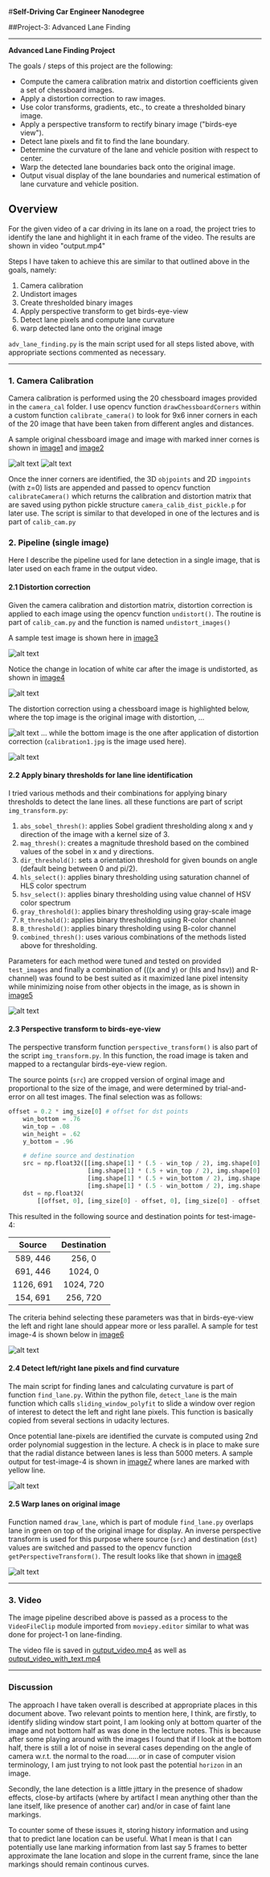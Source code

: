 #**Self-Driving Car Engineer Nanodegree** 

##Project-3: Advanced Lane Finding

---

**Advanced Lane Finding Project**

The goals / steps of this project are the following:

* Compute the camera calibration matrix and distortion coefficients given a set of chessboard images.
* Apply a distortion correction to raw images.
* Use color transforms, gradients, etc., to create a thresholded binary image.
* Apply a perspective transform to rectify binary image ("birds-eye view").
* Detect lane pixels and fit to find the lane boundary.
* Determine the curvature of the lane and vehicle position with respect to center.
* Warp the detected lane boundaries back onto the original image.
* Output visual display of the lane boundaries and numerical estimation of lane curvature and vehicle position.

[//]: # (Image References)

[image1]: ./camera_cal/calibration2.jpg "Orignal chessboard image"
[image2]: ./output_images/camera_cal_files/corners_marked_calibration2.jpg
[image3]: ./test_images/test4.jpg "test-image-4"
[image4]: ./output_images/undistorted_test_images/undistorted_test4.jpg "undistorted test-image-4"
[image5]: ./output_images/test4_combo_threshold.jpg "binary thresholding of test-image-4"
[image6]: ./output_images/test4_perspective.jpg "Birds-eye-view, test-image-4"
[image7]: ./output_images/tes4_sliding_window.jpg "lane line identification"
[image8]: ./output_images/test4_lane_overlap.jpg "best fit lanes overlapped on to the original image"
[image9]: ./camera_cal/calibration1.jpg "original camera-cal image-1"
[image10]: ./output_images/undist_calibration1.jpg "undistorted camera-cal image-1"


## Overview ##
For the given video of a car driving in its lane on a road, the project tries to identify the lane and highlight it in each frame of the video. The results are shown in video "output.mp4"

Steps I have taken to achieve this are similar to that outlined above in the goals, namely:

1. Camera calibration
2. Undistort images
3. Create thresholded binary images
4. Apply perspective transform to get birds-eye-view
5. Detect lane pixels and compute lane curvature
6. warp detected lane onto the original image

`adv_lane_finding.py` is the main script used for all steps listed above, with appropriate sections commented as necessary.

---

### 1. Camera Calibration

Camera calibration is performed using the 20 chessboard images provided in the `camera_cal` folder. I use opencv function `drawChessboardCorners` within a custom function `calibrate_camera()` to look for 9x6 inner corners in each of the 20 image that have been taken from different angles and distances. 

A sample original chessboard image and image with marked inner cornes is shown in [image1] and [image2]

![alt text][image1]
![alt text][image2]

Once the inner corners are identified, the 3D `objpoints` and 2D `imgpoints` (with z=0) lists are appended and passed to opencv function `calibrateCamera()` which returns the calibration and distortion matrix that are saved using python pickle structure `camera_calib_dist_pickle.p` for later use. The script is similar to that developed in one of the lectures and is part of `calib_cam.py`

### 2. Pipeline (single image)
Here I describe the pipeline used for lane detection in a single image, that is later used on each frame in the output video.

#### 2.1 Distortion correction
Given the camera calibration and distortion matrix, distortion correction is applied to each image using the opencv function `undistort()`. The routine is part of `calib_cam.py` and the function is named `undistort_images()`

A sample test image is shown here in [image3]

![alt text][image3]

Notice the change in location of white car after the image is undistorted, as shown in [image4]

![alt text][image4]

The distortion correction using a chessboard image is highlighted below, where the top image is the original image with distortion, ...

![alt text][image9]
... while the bottom image is the one after application of distortion correction (`calibration1.jpg` is the image used here).

![alt text][image10]

#### 2.2 Apply binary thresholds for lane line identification

I tried various methods and their combinations for applying binary thresholds to detect the lane lines. all these functions are part of script `img_transform.py`:

1. `abs_sobel_thresh()`: applies Sobel gradient thresholding along x and y direction of the image with a kernel size of 3.
2. `mag_thresh()`: creates a magnitude threshold based on the combined values of the sobel in x and y directions.
3. `dir_threshold()`: sets a orientation threshold for given bounds on angle (default being between 0 and pi/2).
4. `hls_select()`: applies binary thresholding using saturation channel of HLS color spectrum
5. `hsv_select()`: applies binary thresholding using value channel of HSV color spectrum
6. `gray_threshold()`: applies binary thresholding using gray-scale image
7. `R_threshold()`: applies binary thresholding using R-color channel
8. `B_threshold()`: applies binary thresholding using B-color channel
9. `combined_thresh()`: uses various combinations of the methods listed above for thresholding.

Parameters for each method were tuned and tested on provided `test_images` and finally a combination of (((x and y) or (hls and hsv)) and R-channel) was found to be best suited as it maximized lane pixel intensity while minimizing noise from other objects in the image, as is shown in [image5]

![alt text][image5]

#### 2.3 Perspective transform to birds-eye-view

The perspective transform function `perspective_transform()` is also part of the script `img_transform.py`. In this function, the road image is taken and mapped to a rectangular birds-eye-view region.

The source points (`src`) are cropped version of orginal image and proportional to the size of the image, and were determined by trial-and-error on all test images. The final selection was as follows:

```python
offset = 0.2 * img_size[0] # offset for dst points
    win_bottom = .76
    win_top = .08
    win_height = .62
    y_bottom = .96

    # define source and destination
    src = np.float32([[img.shape[1] * (.5 - win_top / 2), img.shape[0] * win_height],
                      [img.shape[1] * (.5 + win_top / 2), img.shape[0] * win_height], \
                      [img.shape[1] * (.5 + win_bottom / 2), img.shape[0] * y_bottom],
                      [img.shape[1] * (.5 - win_bottom / 2), img.shape[0] * y_bottom]])
    dst = np.float32(
        [[offset, 0], [img_size[0] - offset, 0], [img_size[0] - offset, img_size[1]], [offset, img_size[1]]])

```

This resulted in the following source and destination points for test-image-4:

| Source        | Destination   | 
|:-------------:|:-------------:| 
| 589, 446      | 256, 0        | 
| 691, 446      | 1024, 0      |
| 1126, 691     | 1024, 720      |
| 154, 691      | 256, 720       |

The criteria behind selecting these parameters was that in birds-eye-view the left and right lane should appear more or less parallel. A sample for test image-4 is shown below in [image6]

![alt text][image6]

#### 2.4 Detect left/right lane pixels and find curvature

The main script for finding lanes and calculating curvature is part of function `find_lane.py`. Within the python file, `detect_lane` is the main function which calls `sliding_window_polyfit` to slide a window over region of interest to detect the left and right lane pixels. This function is basically copied from several sections in udacity lectures.

Once potential lane-pixels are identified the curvate is computed using 2nd order polynomial suggestion in the lecture. A check is in place to make sure that the radial distance between lanes is less than 5000 meters. A sample output for test-image-4 is shown in [image7] where lanes are marked with yellow line.

![alt text][image7]

#### 2.5 Warp lanes on original image

Function named `draw_lane`, which is part of module `find_lane.py` overlaps lane in green on top of the original image for display. An inverse perspective transform is used for this purpose where source (`src`) and destination (`dst`) values are switched and passed to the opencv function `getPerspectiveTransform()`. The result looks like that shown in [image8]

![alt text][image8]

---
### 3. Video

The image pipeline described above is passed as a process to the `VideoFileClip` module imported from `moviepy.editor` similar to what was done for project-1 on lane-finding.

The video file is saved in [output_video.mp4](./output_video.mp4) as well as [output\_video\_with_text.mp4](./output_video_with_text.mp4)

---

### Discussion

The approach I have taken overall is described at appropriate places in this document above. Two relevant points to mention here, I think, are firstly, to identify sliding window start point, I am looking only at bottom quarter of the image and not bottom half as was done in the lecture notes. This is because after some playing around with the images I found that if I look at the bottom half, there is still a lot of noise in several cases depending on the angle of camera w.r.t. the normal to the road......or in case of computer vision terminology, I am just trying to not look past the potential `horizon` in an image.

Secondly, the lane detection is a little jittary in the presence of shadow effects, close-by artifacts (where by artifact I mean anything other than the lane itself, like presence of another car) and/or in case of faint lane markings.

To counter some of these issues it, storing history information and using that to predict lane location can be useful. What I mean is that I can potentially use lane marking information from last say 5 frames to better approximate the lane location and slope in the current frame, since the lane markings should remain continous curves.
